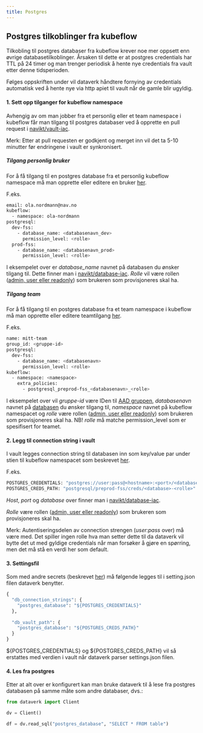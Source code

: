 ```yaml
---
title: Postgres
---
```


## Postgres tilkoblinger fra kubeflow
Tilkobling til postgres databaser fra kubeflow krever noe mer oppsett enn øvrige databasetilkoblinger.
Årsaken til dette er at postgres credentials har TTL på 24 timer og man trenger periodisk
å hente nye credentials fra vault etter denne tidsperioden.

Følges oppskriften under vil dataverk håndtere fornying av credentials automatisk ved å hente nye 
via http apiet til vault når de gamle blir ugyldig.

#### 1. Sett opp tilganger for kubeflow namespace
Avhengig av om man jobber fra et personlig eller et team namespace i kubeflow får man tilgang til postgres 
databaser ved å opprette en pull request i [navikt/vault-iac](https://github.com/navikt/vault-iac).

Merk: Etter at pull requesten er godkjent og merget inn vil det ta 5-10 minutter før endringene i vault 
er synkronisert.

##### Tilgang personlig bruker
For å få tilgang til en postgres database fra et personlig kubeflow namespace må man opprette eller 
editere en bruker [her](https://github.com/navikt/vault-iac/tree/master/terraform/users).

F.eks.
````bash
email: ola.nordmann@nav.no
kubeflow:
  - namespace: ola-nordmann
postgresql:
  dev-fss:
    - database_name: <databasenavn_dev>
      permission_level: <rolle>
  prod-fss:
    - database_name: <databasenavn_prod>
      permission_level: <rolle>
````

I eksempelet over er _database_name_ navnet på databasen du ønsker tilgang til. Dette finner man i 
[navikt/database-iac](https://github.com/navikt/database-iac). _Rolle_ vil være rollen ([admin, user eller readonly](https://github.com/navikt/database-iac/blob/master/README.md)) som brukeren som provisjoneres skal ha.

##### Tilgang team
For å få tilgang til en postgres database fra et team namespace i kubeflow må man opprette eller 
editere teamtilgang [her](https://github.com/navikt/vault-iac/tree/master/terraform/teams).

F.eks.
````bash
name: mitt-team
group_id: <gruppe-id>
postgresql:
  dev-fss:
    - database_name: <databasenavn>
      permission_level: <rolle>
kubeflow:
  - namespace: <namespace>
    extra_policies:
      - postgresql_preprod-fss_<databasenavn>_<rolle>
````

I eksempelet over vil _gruppe-id_ være IDen til 
[AAD gruppen](https://aad.portal.azure.com/#blade/Microsoft_AAD_IAM/GroupsManagementMenuBlade/AllGroups), 
_databasenavn_ navnet på [databasen](https://github.com/navikt/database-iac) 
du ønsker tilgang til, _namespace_ navnet på kubeflow namespacet og _rolle_ være rollen ([admin, user eller readonly](https://github.com/navikt/database-iac/blob/master/README.md)) som brukeren som provisjoneres skal ha. NB! _rolle_ må matche permission_level som er spesifisert for teamet.

#### 2. Legg til connection string i vault
I vault legges connection string til databasen inn som key/value par under stien 
til kubeflow namespacet som beskrevet [her](settings.md).

F.eks.
````bash
POSTGRES_CREDENTIALS: "postgres://user:pass@<hostname>:<port>/<database>"
POSTGRES_CREDS_PATH: "postgresql/preprod-fss/creds/<database>-<rolle>"
````

_Host_, _port_ og _database_ over finner man i 
[navikt/database-iac](https://github.com/navikt/database-iac).

_Rolle_ være rollen ([admin, user eller readonly](https://github.com/navikt/database-iac/blob/master/README.md)) som brukeren som provisjoneres skal ha.

Merk: Autentiseringsdelen av connection strengen (*user:pass* over) må være med. Det spiller ingen rolle
hva man setter dette til da dataverk vil bytte det ut med gyldige credentials når man forsøker å gjøre
en spørring, men det må stå en verdi her som default.

#### 3. Settingsfil
Som med andre secrets (beskrevet [her](settings.md)) må følgende legges til i 
setting.json filen dataverk benytter.
````python
{
  "db_connection_strings": {
    "postgres_database": "${POSTGRES_CREDENTIALS}"
  },
  
  "db_vault_path": {
    "postgres_database": "${POSTGRES_CREDS_PATH}"
  }
}
````
${POSTGRES_CREDENTIALS} og ${POSTGRES_CREDS_PATH} vil så erstattes med verdien i vault når dataverk parser settings.json filen.

#### 4. Les fra postgres
Etter at alt over er konfigurert kan man bruke dataverk til å lese fra postgres databasen på samme måte som
andre databaser, dvs.:
````python
from dataverk import Client

dv = Client()

df = dv.read_sql("postgres_database", "SELECT * FROM table")
````
